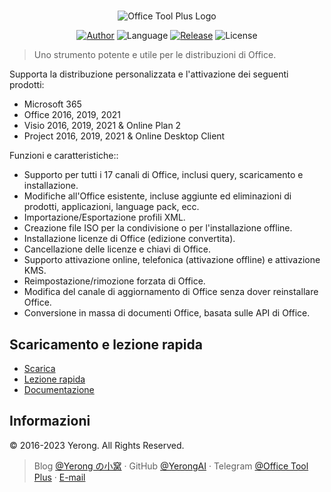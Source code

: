 #

<p align="center">
<img alt="Office Tool Plus Logo" src="https://otp.landian.vip/static/images/logo.webp"/>
</p>

<p align="center">
<a href="https://www.coolhub.top/" target="_blank"><img alt="Author" src="https://img.shields.io/badge/Author-Yerong-blue?style=flat-square"/></a>
<img alt="Language" src="https://img.shields.io/badge/Language-C%23-green?style=flat-square"/>
<a href="https://otp.landian.vip/" target="_blank"><img alt="Release" src="https://img.shields.io/github/v/release/YerongAI/Office-Tool?style=flat-square"/></a>
<img alt="License" src="https://img.shields.io/github/license/YerongAI/Office-Tool?style=flat-square"/>
</p>

> Uno strumento potente e utile per le distribuzioni di Office.

Supporta la distribuzione personalizzata e l'attivazione dei seguenti prodotti:

- Microsoft 365
- Office 2016, 2019, 2021
- Visio 2016, 2019, 2021 & Online Plan 2
- Project 2016, 2019, 2021 & Online Desktop Client

Funzioni e caratteristiche::

- Supporto per tutti i 17 canali di Office, inclusi query, scaricamento e installazione.
- Modifiche all'Office esistente, incluse aggiunte ed eliminazioni di prodotti, applicazioni, language pack, ecc.
- Importazione/Esportazione profili XML.
- Creazione file ISO per la condivisione o per l'installazione offline.
- Installazione licenze di Office (edizione convertita).
- Cancellazione delle licenze e chiavi di Office.
- Supporto attivazione online, telefonica (attivazione offline) e attivazione KMS.
- Reimpostazione/rimozione forzata di Office.
- Modifica del canale di aggiornamento di Office senza dover reinstallare Office.
- Conversione in massa di documenti Office, basata sulle API di Office.

## Scaricamento e lezione rapida

- [Scarica](https://otp.landian.vip/download.html)
- [Lezione rapida](https://github.com/YerongAI/Office-Tool/wiki)
- [Documentazione](https://help.coolhub.top)

## Informazioni

© 2016-2023 Yerong. All Rights Reserved.

> Blog [@Yerong の小窝](https://www.coolhub.top/) · GitHub [@YerongAI](https://github.com/YerongAI) · Telegram [@Office Tool Plus](https://t.me/s/otp_channel) · [E-mail](mailto:yerong@coolhub.top)
